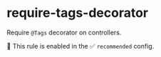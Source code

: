 # require-tags-decorator

Require `@Tags` decorator on controllers.

💼 This rule is enabled in the ✅ `recommended` config.

<!-- end auto-generated rule header -->
